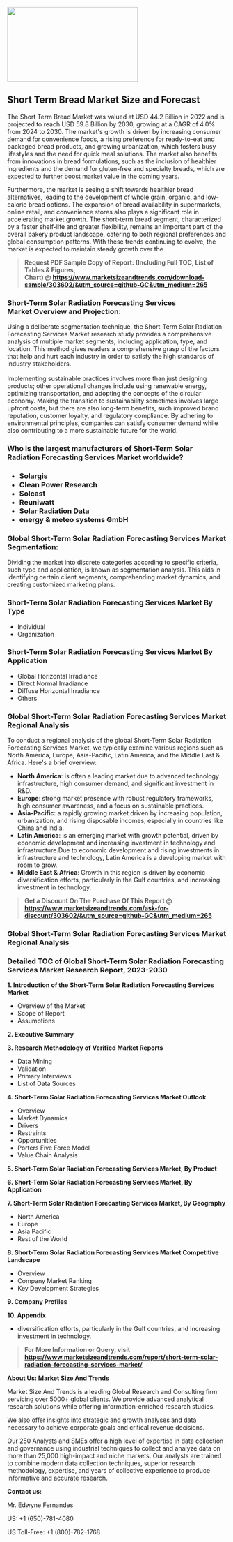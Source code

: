 <p><img class="alignnone size-medium wp-image-20088" src="https://ffe5etoiles.com/wp-content/uploads/2024/12/MST1-300x171.png" alt="" width="300" height="171" /></p><h2>Short Term Bread Market Size and Forecast</h2><p>The Short Term Bread Market was valued at USD 44.2 Billion in 2022 and is projected to reach USD 59.8 Billion by 2030, growing at a CAGR of 4.0% from 2024 to 2030. The market's growth is driven by increasing consumer demand for convenience foods, a rising preference for ready-to-eat and packaged bread products, and growing urbanization, which fosters busy lifestyles and the need for quick meal solutions. The market also benefits from innovations in bread formulations, such as the inclusion of healthier ingredients and the demand for gluten-free and specialty breads, which are expected to further boost market value in the coming years.</p><p>Furthermore, the market is seeing a shift towards healthier bread alternatives, leading to the development of whole grain, organic, and low-calorie bread options. The expansion of bread availability in supermarkets, online retail, and convenience stores also plays a significant role in accelerating market growth. The short-term bread segment, characterized by a faster shelf-life and greater flexibility, remains an important part of the overall bakery product landscape, catering to both regional preferences and global consumption patterns. With these trends continuing to evolve, the market is expected to maintain steady growth over the</p><blockquote id="" class=""><strong>Request PDF Sample Copy of Report: (Including Full TOC, List of Tables &amp; Figures, Chart)&nbsp;@&nbsp;<strong><a href="https://www.marketsizeandtrends.com/download-sample/303602/&utm_source=github-GC&utm_medium=265" target="_blank">https://www.marketsizeandtrends.com/download-sample/303602/&utm_source=github-GC&utm_medium=265</a></strong></strong></blockquote><h3 id="" class="">Short-Term Solar Radiation Forecasting Services Market&nbsp;Overview and Projection:</h3><p id="" class="">Using a deliberate segmentation technique, the Short-Term Solar Radiation Forecasting Services Market research study provides a comprehensive analysis of multiple market segments, including application, type, and location. This method gives readers a comprehensive grasp of the factors that help and hurt each industry in order to satisfy the high standards of industry stakeholders. <br /> <br />Implementing sustainable practices involves more than just designing products; other operational changes include using renewable energy, optimizing transportation, and adopting the concepts of the circular economy. Making the transition to sustainability sometimes involves large upfront costs, but there are also long-term benefits, such improved brand reputation, customer loyalty, and regulatory compliance. By adhering to environmental principles, companies can satisfy consumer demand while also contributing to a more sustainable future for the world.</p><h3 id="" class="">Who is the largest manufacturers of&nbsp;Short-Term Solar Radiation Forecasting Services Market worldwide?</h3><h3 class=""><p><ul><li>Solargis </li><li> Clean Power Research </li><li> Solcast </li><li> Reuniwatt </li><li> Solar Radiation Data </li><li> energy & meteo systems GmbH</li></ul></p></h3><h3 id="" class="">Global&nbsp;Short-Term Solar Radiation Forecasting Services Market Segmentation:</h3><p id="" class="">Dividing the market into discrete categories according to specific criteria, such type and application, is known as segmentation analysis. This aids in identifying certain client segments, comprehending market dynamics, and creating customized marketing plans.</p><h3 id="" class="">Short-Term Solar Radiation Forecasting Services Market&nbsp;By Type</h3><p><p><ul><li>Individual</li><li> Organization</p></li></ul></p></p><h3 id="" class="">Short-Term Solar Radiation Forecasting Services Market&nbsp;By Application</h3><p class=""><p><ul><li>Global Horizontal Irradiance</li><li> Direct Normal Irradiance</li><li> Diffuse Horizontal Irradiance</li><li> Others</li></ul></p></p><h3 id="" class="">Global Short-Term Solar Radiation Forecasting Services Market Regional Analysis</h3><p id="" class="">To conduct a regional analysis of the global Short-Term Solar Radiation Forecasting Services Market, we typically examine various regions such as North America, Europe, Asia-Pacific, Latin America, and the Middle East &amp; Africa. Here's a brief overview:</p><ul><li><strong>North America</strong>: is often a leading market due to advanced technology infrastructure, high consumer demand, and significant investment in R&amp;D.</li><li><strong>Europe</strong>: strong market presence with robust regulatory frameworks, high consumer awareness, and a focus on sustainable practices.</li><li><strong>Asia-Pacific</strong>: a rapidly growing market driven by increasing population, urbanization, and rising disposable incomes, especially in countries like China and India.</li><li><strong>Latin America</strong>: is an emerging market with growth potential, driven by economic development and increasing investment in technology and infrastructure.Due to economic development and rising investments in infrastructure and technology, Latin America is a developing market with room to grow.</li><li><strong>Middle East &amp; Africa</strong>: Growth in this region is driven by economic diversification efforts, particularly in the Gulf countries, and increasing investment in technology.</li></ul><blockquote id="" class=""><strong>Get a Discount On The Purchase Of This Report @ <strong><a href="https://www.marketsizeandtrends.com/ask-for-discount/303602/&utm_source=github-GC&utm_medium=265" target="_blank">https://www.marketsizeandtrends.com/ask-for-discount/303602/&utm_source=github-GC&utm_medium=265</a></strong></strong></blockquote><h3 id="" class="">Global Short-Term Solar Radiation Forecasting Services Market Regional Analysis</h3><h3 id="" class="">Detailed TOC of Global Short-Term Solar Radiation Forecasting Services Market Research Report, 2023-2030</h3><p id="" class=""><strong>1. Introduction of the Short-Term Solar Radiation Forecasting Services Market</strong></p><ul><li>Overview of the Market</li><li>Scope of Report</li><li>Assumptions</li></ul><p id="" class=""><strong>2. Executive Summary</strong></p><p id="" class=""><strong>3. Research Methodology of Verified Market Reports</strong></p><ul><li>Data Mining</li><li>Validation</li><li>Primary Interviews</li><li>List of Data Sources</li></ul><p id="" class=""><strong>4. Short-Term Solar Radiation Forecasting Services Market Outlook</strong></p><ul><li>Overview</li><li>Market Dynamics</li><li>Drivers</li><li>Restraints</li><li>Opportunities</li><li>Porters Five Force Model</li><li>Value Chain Analysis</li></ul><p id="" class=""><strong>5. Short-Term Solar Radiation Forecasting Services Market, By Product</strong></p><p id="" class=""><strong>6. Short-Term Solar Radiation Forecasting Services Market, By Application</strong></p><p id="" class=""><strong>7. Short-Term Solar Radiation Forecasting Services Market, By Geography</strong></p><ul><li>North America</li><li>Europe</li><li>Asia Pacific</li><li>Rest of the World</li></ul><p id="" class=""><strong>8. Short-Term Solar Radiation Forecasting Services Market Competitive Landscape</strong></p><ul><li>Overview</li><li>Company Market Ranking</li><li>Key Development Strategies</li></ul><p id="" class=""><strong>9. Company Profiles</strong></p><p id="" class=""><strong>10. Appendix</strong></p><ul><li>diversification efforts, particularly in the Gulf countries, and increasing investment in technology.</li></ul><blockquote id="" class=""><strong>For More Information or Query, visit <strong><strong><a href="https://www.marketsizeandtrends.com/report/short-term-solar-radiation-forecasting-services-market/" target="_blank">https://www.marketsizeandtrends.com/report/short-term-solar-radiation-forecasting-services-market/</a></strong></strong></strong></blockquote><p id="" class=""><strong>About Us: Market Size And Trends</strong></p><p id="" class="">Market Size And Trends is a leading Global Research and Consulting firm servicing over 5000+ global clients. We provide advanced analytical research solutions while offering information-enriched research studies.</p><p id="" class="">We also offer insights into strategic and growth analyses and data necessary to achieve corporate goals and critical revenue decisions.</p><p id="" class="">Our 250 Analysts and SMEs offer a high level of expertise in data collection and governance using industrial techniques to collect and analyze data on more than 25,000 high-impact and niche markets. Our analysts are trained to combine modern data collection techniques, superior research methodology, expertise, and years of collective experience to produce informative and accurate research.</p><p id="" class=""><strong>Contact us:</strong></p><p id="" class="">Mr. Edwyne Fernandes</p><p id="" class="">US: +1 (650)-781-4080</p><p id="" class="">US Toll-Free: +1 (800)-782-1768</p>
